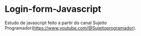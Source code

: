 # Login-form-Javascript
Estudo de javascript feito a partir do canal Sujeito Programador(https://www.youtube.com/@Sujeitoprogramador).
